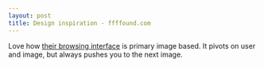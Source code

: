```yaml
---
layout: post
title: Design inspiration - ffffound.com
---
```


Love how <a href="http://ffffound.com/">their browsing interface</a> is primary image based. It pivots on user and image, but always pushes you to the next image.

